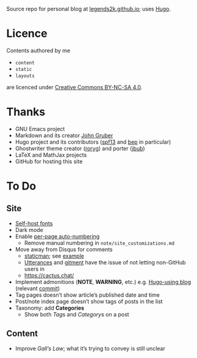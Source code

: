 Source repo for personal blog at [legends2k.github.io][blog]; uses [Hugo][].

[blog]: http://legends2k.github.io
[Hugo]: http://gohugo.io

# Licence

Contents authored by me

* `content` 
* `static`
* `layouts`

are licenced under [Creative Commons BY-NC-SA 4.0][CC].

[CC]: http://creativecommons.org/licenses/by-nc-sa/4.0/

# Thanks

* GNU Emacs project
* Markdown and its creator [John Gruber][]
* Hugo project and its contributors ([spf13][] and [bep][] in particular)
* Ghostwriter theme creator ([roryg][]) and porter ([jbub][])
* LaTeX and MathJax projects
* GitHub for hosting this site

[John Gruber]: https://daringfireball.net/
[spf13]: https://www.spf13.com
[bep]: http://bepsays.com/en/
[roryg]: http://github.com/roryg
[jbub]: http://github.com/jbub

# To Do

## Site

* [Self-host fonts](https://news.ycombinator.com/item?id=25300396)
* Dark mode
* Enable [per-page auto-numbering](https://codingnconcepts.com/hugo/auto-number-headings-hugo/)
  - Remove manual numbering in `note/site_customizations.md`
* Move away from Disqus for comments
  - [staticman](https://staticman.net/); see [example](https://travisdowns.github.io/blog/2020/02/05/now-with-comments.html)
  - [Utterances](https://utteranc.es/) and [gitment](https://github.com/imsun/gitment) have the issue of not letting non-GitHub users in
  - https://cactus.chat/
* Implement admonitions (**NOTE**, **WARNING**, etc.) e.g. [Hugo-using blog](http://adventures.michaelfbryan.com/posts/how-not-to-riir/) (relevant [commit](https://github.com/Michael-F-Bryan/adventures.michaelfbryan.com/commit/2589df70e9b92508996365884f5cc81c5afb764e#diff-3633f5dd9cd5b17857cbcd6be5a9e51c))
* Tag pages doesn’t show article’s published date and time
* Post/note index page doesn’t show tags of posts in the list
* Taxonomy: add **Categories**
    * Show both *Tag*s and *Category*s on a post

## Content

* Improve _Gall’s Law_; what it’s trying to convey is still unclear
